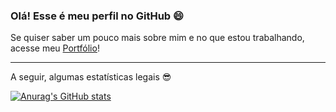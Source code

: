 ### Olá! Esse é meu perfil no GitHub 😄

Se quiser saber um pouco mais sobre mim e no que estou trabalhando, acesse meu [Portfólio](https://yumiowari.github.io/)!

---

A seguir, algumas estatísticas legais 😎 

[![Anurag's GitHub stats](https://github-readme-stats.vercel.app/api?username=yumiowari&show_icons=true&theme=onedark)](https://github.com/anuraghazra/github-readme-stats)
